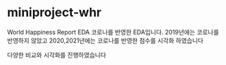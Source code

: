 # miniproject-whr
World Happiness Report EDA 코로나를 반영한 EDA입니다.
2019년에는 코로나를 반영하지 않았고 2020,2021년에는 코로나를 반영한 점수를 시각화 하였습니다

다양한 비교와 시각화를 진행하였습니다

